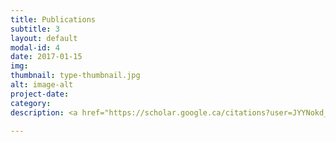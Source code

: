 ```yaml
---
title: Publications
subtitle: 3
layout: default
modal-id: 4
date: 2017-01-15
img:
thumbnail: type-thumbnail.jpg
alt: image-alt
project-date:
category:
description: <a href="https://scholar.google.ca/citations?user=JYYNokd_16EC&hl=en" target="_blank">3 co-authorships</a> (+1 in submission) & 1 acknowledgement

---
```

